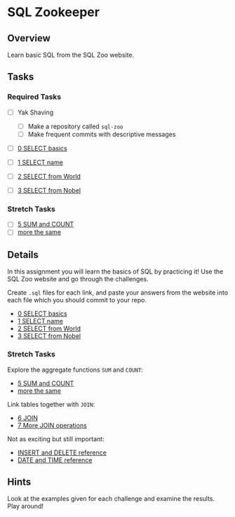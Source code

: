 # SQL Zookeeper

## Overview

Learn basic SQL from the SQL Zoo website.

## Tasks

### Required Tasks

- [ ] Yak Shaving
  - [ ] Make a repository called `sql-zoo`
  - [ ] Make frequent commits with descriptive messages
- [ ] [0 SELECT basics](http://sqlzoo.net/wiki/SELECT_basics)
- [ ] [1 SELECT name](http://sqlzoo.net/wiki/SELECT_names)
- [ ] [2 SELECT from World](http://sqlzoo.net/wiki/SELECT_from_WORLD_Tutorial)
- [ ] [3 SELECT from Nobel](http://sqlzoo.net/wiki/SELECT_from_Nobel_Tutorial)


### Stretch Tasks
- [ ] [5 SUM and COUNT](http://sqlzoo.net/wiki/SUM_and_COUNT)
- [ ] [more the same](http://sqlzoo.net/wiki/The_nobel_table_can_be_used_to_practice_more_SUM_and_COUNT_functions.)

## Details

In this assignment you will learn the basics of SQL by practicing it! Use the SQL Zoo website and go through the challenges.

Create `.sql` files for each link, and paste your answers from the website into each file which you should commit to your repo.

- [0 SELECT basics](http://sqlzoo.net/wiki/SELECT_basics)
- [1 SELECT name](http://sqlzoo.net/wiki/SELECT_names)
- [2 SELECT from World](http://sqlzoo.net/wiki/SELECT_from_WORLD_Tutorial)
- [3 SELECT from Nobel](http://sqlzoo.net/wiki/SELECT_from_Nobel_Tutorial)

### Stretch Tasks

Explore the aggregate functions `SUM` and `COUNT`:

- [5 SUM and COUNT](http://sqlzoo.net/wiki/SUM_and_COUNT)
- [more the same](http://sqlzoo.net/wiki/The_nobel_table_can_be_used_to_practice_more_SUM_and_COUNT_functions.)

Link tables together with `JOIN`:

- [6 JOIN](http://sqlzoo.net/wiki/The_JOIN_operation)
- [7 More JOIN operations](http://sqlzoo.net/wiki/More_JOIN_operations)

Not as exciting but still important:

- [INSERT and DELETE reference](http://sqlzoo.net/wiki/INSERT_and_DELETE_Reference)
- [DATE and TIME reference](http://sqlzoo.net/wiki/DATE_and_TIME_Reference)

## Hints

Look at the examples given for each challenge and examine the results. Play around!
